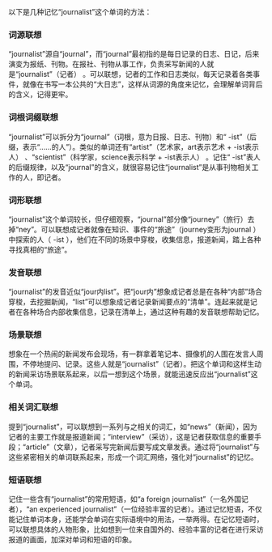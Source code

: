 以下是几种记忆“journalist”这个单词的方法：

### 词源联想
“journalist”源自“journal”，而“journal”最初指的是每日记录的日志、日记，后来演变为报纸、刊物。在报社、刊物从事工作，负责采写新闻的人就是“journalist”（记者） 。可以联想，记者的工作和日志类似，每天记录着各类事件，就像在书写一本公共的“大日志”，这样从词源的角度来记忆，会理解单词背后的含义，记得更牢。

### 词根词缀联想
“journalist”可以拆分为“journal”（词根，意为日报、日志、刊物）和“ -ist”（后缀，表示“……的人”）。类似的单词还有“artist”（艺术家，art表示艺术 + -ist表示人） 、“scientist”（科学家，science表示科学 + -ist表示人） 。记住“ -ist”表人的后缀规律，以及“journal”的含义，就很容易记住“journalist”是从事刊物相关工作的人，即记者。

### 词形联想
“journalist”这个单词较长，但仔细观察，“journal”部分像“journey”（旅行）去掉“ney”。可以联想成记者就像在知识、事件的“旅途”（journey变形为journal ）中探索的人（ -ist ），他们在不同的场景中穿梭，收集信息，报道新闻，踏上各种寻找真相的“旅途”。 

### 发音联想
“journalist”的发音近似“jour内list”。把“jour内”想象成记者总是在各种“内部”场合穿梭，去挖掘新闻，“list”可以想象成记者记录新闻要点的“清单”。连起来就是记者在各种场合内部收集信息，记录在清单上，通过这种有趣的发音联想帮助记忆。 

### 场景联想
想象在一个热闹的新闻发布会现场，有一群拿着笔记本、摄像机的人围在发言人周围，不停地提问、记录。这些人就是“journalist”（记者）。把这个单词和这样生动的新闻采访场景联系起来，以后一想到这个场景，就能迅速反应出“journalist”这个单词。 

### 相关词汇联想
提到“journalist”，可以联想到一系列与之相关的词汇，如“news”（新闻），因为记者的主要工作就是报道新闻；“interview”（采访），这是记者获取信息的重要手段；“article”（文章），记者采写完新闻后要写成文章发表。通过将“journalist”与这些紧密相关的单词联系起来，形成一个词汇网络，强化对“journalist”的记忆。 

### 短语联想
记住一些含有“journalist”的常用短语，如“a foreign journalist”（一名外国记者），“an experienced journalist”（一位经验丰富的记者）。通过记忆短语，不仅能记住单词本身，还能学会单词在实际语境中的用法，一举两得。在记忆短语时，可以联想具体的人物形象，比如想到一位来自国外的、经验丰富的记者在进行采访报道的画面，加深对单词和短语的印象。 